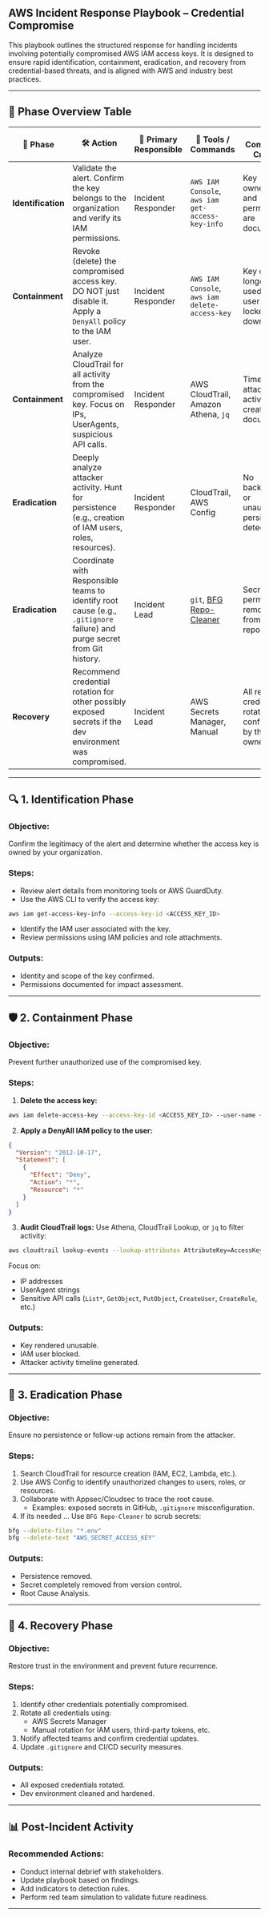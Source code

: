 ## AWS Incident Response Playbook – Credential Compromise

This playbook outlines the structured response for handling incidents involving potentially compromised AWS IAM access keys. It is designed to ensure rapid identification, containment, eradication, and recovery from credential-based threats, and is aligned with AWS and industry best practices.

---

## 📌 Phase Overview Table

| 🔄 Phase        | 🛠️ Action                                                                                             | 👤 Primary Responsible | 🧪 Tools / Commands                                             | ✅ Completion Criteria                                                        |
|----------------|--------------------------------------------------------------------------------------------------------|------------------------|----------------------------------------------------------------|--------------------------------------------------------------------------------|
| **Identification** | Validate the alert. Confirm the key belongs to the organization and verify its IAM permissions.         | Incident Responder     | `AWS IAM Console`, `aws iam get-access-key-info`               | Key ownership and permissions are documented.                                 |
| **Containment**    | Revoke (delete) the compromised access key. DO NOT just disable it. Apply a `DenyAll` policy to the IAM user. | Incident Responder     | `AWS IAM Console`, `aws iam delete-access-key`                 | Key can no longer be used. IAM user is locked down.                           |
| **Containment**    | Analyze CloudTrail for all activity from the compromised key. Focus on IPs, UserAgents, suspicious API calls. | Incident Responder     | AWS CloudTrail, Amazon Athena, `jq`                            | Timeline of attacker activities is created and documented.                    |
| **Eradication**    | Deeply analyze attacker activity. Hunt for persistence (e.g., creation of IAM users, roles, resources).     | Incident Responder     | CloudTrail, AWS Config                                         | No backdoors or unauthorized persistence detected.                            |
| **Eradication**    | Coordinate with Responsible teams to identify root cause (e.g., `.gitignore` failure) and purge secret from Git history. | Incident Lead          | `git`, [BFG Repo-Cleaner](https://rtyley.github.io/bfg-repo-cleaner/) | Secret is permanently removed from all repositories.                         |
| **Recovery**       | Recommend credential rotation for other possibly exposed secrets if the dev environment was compromised.    | Incident Lead          | AWS Secrets Manager, Manual                                    | All related credentials rotated and confirmed by their owners.                |

---

## 🔍 1. Identification Phase

### Objective:
Confirm the legitimacy of the alert and determine whether the access key is owned by your organization.

### Steps:
- Review alert details from monitoring tools or AWS GuardDuty.
- Use the AWS CLI to verify the access key:

```bash
aws iam get-access-key-info --access-key-id <ACCESS_KEY_ID>
```

- Identify the IAM user associated with the key.
- Review permissions using IAM policies and role attachments.

### Outputs:
- Identity and scope of the key confirmed.
- Permissions documented for impact assessment.

---

## 🛡️ 2. Containment Phase

### Objective:
Prevent further unauthorized use of the compromised key.

### Steps:
1. **Delete the access key:**

```bash
aws iam delete-access-key --access-key-id <ACCESS_KEY_ID> --user-name <IAM_USER>
```

2. **Apply a DenyAll IAM policy to the user:**

```json
{
  "Version": "2012-10-17",
  "Statement": [
    {
      "Effect": "Deny",
      "Action": "*",
      "Resource": "*"
    }
  ]
}
```

3. **Audit CloudTrail logs:**
Use Athena, CloudTrail Lookup, or `jq` to filter activity:

```bash
aws cloudtrail lookup-events --lookup-attributes AttributeKey=AccessKeyId,AttributeValue=<ACCESS_KEY_ID>
```

Focus on:
- IP addresses
- UserAgent strings
- Sensitive API calls (`List*`, `GetObject`, `PutObject`, `CreateUser`, `CreateRole`, etc.)

### Outputs:
- Key rendered unusable.
- IAM user blocked.
- Attacker activity timeline generated.

---

## 🧹 3. Eradication Phase

### Objective:
Ensure no persistence or follow-up actions remain from the attacker.

### Steps:
1. Search CloudTrail for resource creation (IAM, EC2, Lambda, etc.).
2. Use AWS Config to identify unauthorized changes to users, roles, or resources.
3. Collaborate with Appsec/Cloudsec to trace the root cause.
   - Examples: exposed secrets in GitHub, `.gitignore` misconfiguration.
4. If its needed ... Use `BFG Repo-Cleaner` to scrub secrets:

```bash
bfg --delete-files "*.env"
bfg --delete-text "AWS_SECRET_ACCESS_KEY"
```

### Outputs:
- Persistence removed.
- Secret completely removed from version control.
- Root Cause Analysis.

---

## 🔁 4. Recovery Phase

### Objective:
Restore trust in the environment and prevent future recurrence.

### Steps:
1. Identify other credentials potentially compromised.
2. Rotate all credentials using:
   - AWS Secrets Manager
   - Manual rotation for IAM users, third-party tokens, etc.
3. Notify affected teams and confirm credential updates.
4. Update `.gitignore` and CI/CD security measures.

### Outputs:
- All exposed credentials rotated.
- Dev environment cleaned and hardened.

---

## 📊 Post-Incident Activity

### Recommended Actions:
- Conduct internal debrief with stakeholders.
- Update playbook based on findings.
- Add indicators to detection rules.
- Perform red team simulation to validate future readiness.

---
